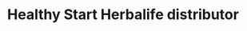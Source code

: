 ---
title: "Healthy Start Herbalife distributor"
url: /bound-brook/healthy-start-herbalife-distributor/
shop: Kräuter
---